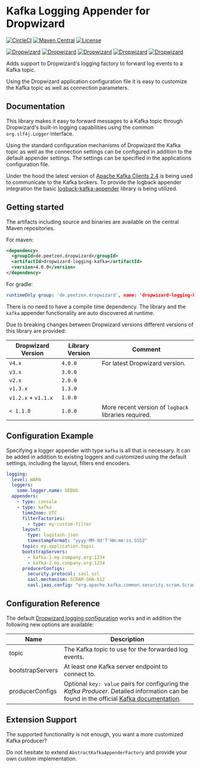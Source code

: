 # Kafka Logging Appender for Dropwizard
[![CircleCI](https://img.shields.io/circleci/build/gh/peetzen/dropwizard-logging-kafka)](https://circleci.com/gh/peetzen/dropwizard-logging-kafka)
[![Maven Central](https://img.shields.io/maven-central/v/de.peetzen.dropwizard/dropwizard-logging-kafka)](https://search.maven.org/artifact/de.peetzen.dropwizard/dropwizard-logging-kafka)
[![License](https://img.shields.io/github/license/peetzen/dropwizard-logging-kafka)](http://www.apache.org/licenses/LICENSE-2.0.html)

[![Dropwizard](https://img.shields.io/badge/dropwizard-v1.x-green)](https://github.com/dropwizard/dropwizard)
[![Dropwizard](https://img.shields.io/badge/dropwizard-v1.3.x-green)](https://github.com/dropwizard/dropwizard)
[![Dropwizard](https://img.shields.io/badge/dropwizard-v2.x-green)](https://github.com/dropwizard/dropwizard)
[![Dropwizard](https://img.shields.io/badge/dropwizard-v3.x-green)](https://github.com/dropwizard/dropwizard)
[![Dropwizard](https://img.shields.io/badge/dropwizard-v4.x-green)](https://github.com/dropwizard/dropwizard)

Adds support to Dropwizard's logging factory to forward log events to a Kafka topic.

Using the Dropwizard application configuration file it is easy to customize the Kafka topic as well as connection parameters.

## Documentation
This library makes it easy to forward messages to a Kafka topic through Dropwizard's built-in logging capabilities using the common `org.slf4j.Logger` interface.

Using the standard configuration mechanisms of Dropwizard the Kafka topic as well as the connection settings can be configured in addition to the default appender settings. The settings can be specified in the applications configuration file.

Under the hood the latest version of [Apache Kafka Clients 2.4](https://www.apache.org/dist/kafka/2.4.0/RELEASE_NOTES.html) is being used to communicate to the Kafka brokers. To provide the logback appender integration the basic [logback-kafka-appender](https://github.com/danielwegener/logback-kafka-appender) library is being utilized.

## Getting started
The artifacts including source and binaries are available on the central Maven repositories.

For maven: 
```xml
<dependency>
  <groupId>de.peetzen.dropwizard</groupId>
  <artifactId>dropwizard-logging-kafka</artifactId>
  <version>4.0.0</version>
</dependency>
```

For gradle:
```yaml
runtimeOnly group: 'de.peetzen.dropwizard', name: 'dropwizard-logging-kafka', version: '4.0.0'
```

There is no need to have a compile time dependency. The library and the `kafka` appender functionality are auto discovered at runtime.

Due to breaking changes between Dropwizard versions different versions of this library are provided:

| Dropwizard Version  | Library Version | Comment                                              |
|---------------------|-----------------|------------------------------------------------------|
| `v4.x`              | `4.0.0`         | For latest Dropwizard version.                       |
| `v3.x`              | `3.0.0`         |                                                      |
| `v2.x`              | `2.0.0`         |                                                      |
| `v1.3.x`            | `1.3.0`         |                                                      |
| `v1.2.x` + `v1.1.x` | `1.0.0`         |                                                      |
| `< 1.1.0`           | `1.0.0`         | More recent version of `logback` libraries required. |

## Configuration Example
Specifying a logger appender with type `kafka` is all that is necessary. It can be added in addition to existing loggers and customized using the default settings, including the layout, filters end encoders.

```yaml
logging:
  level: WARN
  loggers:
    some.logger.name: DEBUG
  appenders:
    - type: console
    - type: kafka
      timeZone: UTC
      filterFactories:
        - type: my-custom-filter
      layout:
        type: logstash-json
        timestampFormat: "yyyy-MM-dd'T'HH:mm:ss.SSSZ"
      topic: my.application.topic
      bootstrapServers:
        - kafka-1.my.company.org:1234
        - kafka-2.my.company.org:1234
      producerConfigs:
        security.protocol: sasl_ssl
        sasl.mechanism: SCRAM-SHA-512
        sasl.jaas.config: "org.apache.kafka.common.security.scram.ScramLoginModule required username=\"<username>\" password=\"<password>\";"
```

## Configuration Reference

The default [Dropwizard logging configuration](https://www.dropwizard.io/en/stable/manual/configuration.html#logging) works and in addition the following new options are available:

| Name             | Description                                                                                                                                                                                            |
|------------------|--------------------------------------------------------------------------------------------------------------------------------------------------------------------------------------------------------|
| topic            | The Kafka topic to use for the forwarded log events.                                                                                                                                                   |
| bootstrapServers | At least one Kafka server endpoint to connect to.                                                                                                                                                      |
| producerConfigs  | Optional `key: value` pairs for configuring the _Kafka Producer_. Detailed information can be found in the official [Kafka documentation](http://kafka.apache.org/documentation.html#producerconfigs). |

## Extension Support
The supported functionality is not enough, you want a more customized Kafka producer?

Do not hesitate to extend `AbstractKafkaAppenderFactory` and provide your own custom implementation.